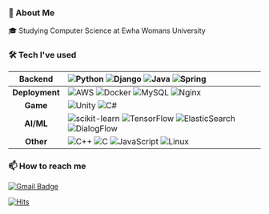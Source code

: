 ### 🐧  About Me
🎓   Studying Computer Science at Ewha Womans University

### 🛠  Tech I've used
|**Backend**|![Python](https://img.shields.io/badge/Python-3670A0?style=flat-square&logo=python&logoColor=ffdd54) ![Django](https://img.shields.io/badge/Django-%23092E20.svg?style=flat-square&logo=Django&logoColor=white) ![Java](https://img.shields.io/badge/Java-%23ED8B00.svg?style=flat-square&logo=openjdk&logoColor=white) ![Spring](https://img.shields.io/badge/Spring-%6DB33F.svg?style=flat-square&logo=spring&logoColor=white)|
|:--------:|:-----------|
|**Deployment**|![AWS](https://img.shields.io/badge/AWS-%23FF9900.svg?style=flat-square&logo=amazonaws&logoColor=white) ![Docker](https://img.shields.io/badge/Docker-%230db7ed.svg?style=flat-square&logo=docker&logoColor=white) ![MySQL](https://img.shields.io/badge/MySQL-4479A1.svg?style=flat-square&logo=MySQL&logoColor=white) ![Nginx](https://img.shields.io/badge/NGINX-%23009639.svg?style=flat-square&logo=nginx&logoColor=white) |
|**Game**|![Unity](https://img.shields.io/badge/Unity-%23000000.svg?style=flat-square&logo=unity&logoColor=white) ![C#](https://img.shields.io/badge/C%23-%23239120.svg?style=flat-square&logo=csharp&logoColor=white)|
|**AI/ML**|![scikit-learn](https://img.shields.io/badge/scikit--learn-%23F7931E.svg?style=flat-square&logo=scikit-learn&logoColor=white) ![TensorFlow](https://img.shields.io/badge/TensorFlow-%23FF6F00.svg?style=flat-square&logo=TensorFlow&logoColor=white) ![ElasticSearch](https://img.shields.io/badge/ElasticSearch-%230377CC.svg?style=flat-square&logo=Elasticsearch&logoColor=white) ![DialogFlow](https://img.shields.io/badge/DialogFlow-%23FF6F00.svg?style=flat-square&logo=DialogFlow&logoColor=white) |
|**Other**|![C++](https://img.shields.io/badge/C++-%2300599C.svg?style=flat-square&logo=c%2B%2B&logoColor=white) ![C](https://img.shields.io/badge/C-A8B9CC?style=flat-square&logo=C&logoColor=white) ![JavaScript](https://img.shields.io/badge/JavaScript-F7DF1E?style=flat-square&logo=javascript&logoColor=black) ![Linux](https://img.shields.io/badge/Linux-FCC624?style=flat-square&logo=Linux&logoColor=ffffff) |

### 📫 How to reach me
[![Gmail Badge](https://img.shields.io/badge/sforseohn@ewha.ac.kr-23AED4?style=flat&logo=Gmail&logoColor=white)](mailto:sforseohn@ewha.ac.kr)

[![Hits](https://hits.seeyoufarm.com/api/count/incr/badge.svg?url=https%3A%2F%2Fgithub.com%2Fsforseohn&count_bg=%23939393&title_bg=%23AED4FF&icon=&icon_color=%23E7E7E7&title=hits&edge_flat=false)](https://hits.seeyoufarm.com)

